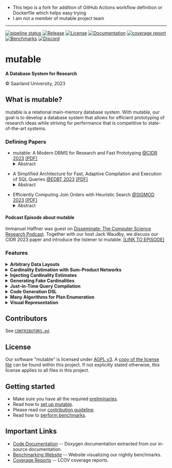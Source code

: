 - This tepo is a fork for addition of GitHub Actions workflow definition or Dockerfile which helps easy trying
- I am not a member of mutable project team
---
[![pipeline status](https://gitlab.cs.uni-saarland.de/bigdata/mutable/mutable/badges/main/pipeline.svg)](https://gitlab.cs.uni-saarland.de/bigdata/mutable/mutable/-/commits/main)
[![Release](https://gitlab.cs.uni-saarland.de/bigdata/mutable/mutable/-/badges/release.svg)](https://gitlab.cs.uni-saarland.de/bigdata/mutable/mutable/-/releases)
[![License](https://img.shields.io/badge/License-AGPL_v3-purple)](https://gitlab.cs.uni-saarland.de/bigdata/mutable/mutable/-/blob/feature/readme-badges/LICENSE)
[![Documentation](https://img.shields.io/badge/Documentation-Doxygen-cyan)](https://api.mutable.uni-saarland.de/)
[![coverage report](https://gitlab.cs.uni-saarland.de/bigdata/mutable/mutable/badges/main/coverage.svg)](http://deeprig02.cs.uni-saarland.de/mutable/coverage/)
[![Benchmarks](https://img.shields.io/badge/Benchmarks-Online-yellow)](https://cb.mutable.uni-saarland.de/dashboard)
[![Discord](https://img.shields.io/discord/692292755422052372?label=Discord&logo=Discord&style=flat)](https://discord.gg/JHwTZ24)

# mu*t*able
**A Database System for Research**

© Saarland University, 2023

## What is mu*t*able?

mu*t*able is a relational main-memory database system.
With mu*t*able, our goal is to develop a database system that allows for efficient prototyping of research ideas while
striving for performance that is competitive to state-of-the-art systems.

### Defining Papers

- mu*t*able: A Modern DBMS for Research and Fast Prototyping [@CIDR 2023](https://www.cidrdb.org/cidr2023/index.html) [[PDF]](https://bigdata.uni-saarland.de/publications/Haffner,%20Dittrich%20-%20mutable:%20A%20Modern%20DBMS%20for%20Research%20and%20Fast%20Prototyping%20@CIDR2023.pdf)
  <details><summary>Abstract</summary>
  <blockquote>
  Few to zero DBMSs provide extensibility together with implementations of modern concepts, like query compilation for example. We see this as an impeding factor in academic research in our domain. Therefore, in this work, we present mutable, a system developed at our group, that is fitted to academic research and education. mutable features a modular design, where individual components can be composed to form a complete system. Each component can be replaced by an alternative implementation, thereby mutating the system. Our fine-granular design of components allows for precise mutation of the system. Metaprogramming and just-in-time compilation are used to remedy abstraction overheads. In this demo, we present the high-level design goals of mutable, discuss our vision of a modular design, present some of the components, provide an outlook to research we conducted within mutable, and demonstrate some developer-facing features.
  </blockquote>
  <sup>
  <pre>
  @inproceedings{haffner23mutable,
      author    = {Haffner, Immanuel and Dittrich, Jens},
      title     = {mu\emph{t}able: A Modern DBMS for Research and Fast Prototyping},
      year      = {2023},
      publisher = {cidrdb.org}
  }
  </pre>
  </sup>
</details>

- A Simplified Architecture for Fast, Adaptive Compilation and Execution of SQL Queries [@EDBT 2023](http://edbticdt2023.cs.uoi.gr/?contents=accepted-papers-research-track.html) [[PDF]](https://bigdata.uni-saarland.de/publications/Haffner,%20Dittrich%20-%20A%20Simplified%20Architecture%20for%20Fast,%20Adaptive%20Compilation%20and%20Execution%20of%20SQL%20Queries%20@EDBT2023.pdf)
  <details><summary>Abstract</summary>
  <blockquote>
  Query compilation is crucial to efficiently execute query plans. In the past decade, we have witnessed considerable progress in this field, including compilation with LLVM, adaptively switching from interpretation to compiled code, as well as adaptively switching from non-optimized to optimized code. All of these ideas aim to reduce latency and/or increase throughput. However, these approaches require immense engineering effort, a considerable part of which includes reengineering very fundamental techniques from the compiler construction community, like register allocation or machine code generation - techniques studied in this field for decades.
  In this paper, we argue that we should design compiling query engines conceptually very differently: rather than racing against the compiler construction community - a race we cannot win in the long run - we argue that code compilation and execution techniques should be fully delegated to an existing engine rather than being reinvented by database architects. By carefully choosing a suitable code compilation and execution engine we are able to get just-in-time code compilation (including the full range from non-optimized to fully optimized code) as well as adaptive execution in the sense of dynamically replacing code at runtime - for free! Moreover, as we rely on the vibrant compiler construction community, it is foreseeable that we will easily benefit from future improvements without any additional engineering effort. We propose this conceptual architecture using WebAssembly and V8 as an example. In addition, we implement this architecture as part of a real database system: mutable. We provide an extensive experimental study using TPC-H data and queries. Our results show that we are able to match or even outperform state-of-the-art systems like HyPer.
  </blockquote>
  <sup>
  <pre>
  @inproceedings{haffner23simplified,
      author    = {Haffner, Immanuel and Dittrich, Jens},
      title     = {A Simplified Architecture for Fast, Adaptive Compilation and Execution of SQL Queries},
      year      = {2023},
      booktitle = {Proceedings of the 26th International Conference on Extending Database
                   Technology, {EDBT} 2023, Ioannina, Greece, March 28 - March 31, 2023},
      publisher = {OpenProceedings.org}
  }
  </pre>
  </sup>
</details>

- Efficiently Computing Join Orders with Heuristic Search [@SIGMOD 2023](https://2023.sigmod.org/info-coming-soon.shtml) [[PDF]](https://bigdata.uni-saarland.de/publications/Haffner,%20Dittrich%20-%20Efficiently%20Computing%20Join%20Orders%20with%20Heuristic%20Search%20@SIGMOD2023.pdf)
  <details><summary>Abstract</summary>
  <blockquote>
  Join order optimization is one of the most fundamental problems in processing queries on relational data. It has been studied extensively for almost four decades now. Still, because of its NP hardness, no generally efficient solution exists and the problem remains an important topic of research. The scope of algorithms to compute join orders ranges from exhaustive enumeration, to combinatorics based on graph properties, to greedy search, to genetic algorithms, to recently investigated machine learning. A few works exist that use heuristic search to compute join orders. However, a theoretical argument why and how heuristic search is applicable to join order optimization is lacking. In this work, we investigate join order optimization via heuristic search. In particular, we provide a strong theoretical framework, in which we reduce join order optimization to the shortest path problem. We then thoroughly analyze the properties of this problem and the applicability of heuristic search. We devise crucial optimizations to make heuristic search tractable. We implement join ordering via heuristic search in a real DBMS and conduct an extensive empirical study. Our findings show that for star- and clique-shaped queries, heuristic search finds optimal plans an order of magnitude faster than current state of the art. Our suboptimal solutions further extend the cost/time Pareto frontier.
  </blockquote>
  <sup>
  <pre>
  @inproceedings{haffner23joinorders,
      author    = {Haffner, Immanuel and Dittrich, Jens},
      title     = {Efficiently Computing Join Orders with Heuristic Search},
      year      = {2023},
      booktitle = {SIGMOD},
      publisher = {ACM}
  }
  </pre>
  </sup>
</details>


#### Podcast Episode about mu*t*able

Immanuel Haffner was guest on [Disseminate: The Computer Science Research Podcast](https://disseminatepodcast.podcastpage.io/).
Together with our host Jack Waudby, we discuss our CIDR 2023 paper and introduce the listener to mu*t*able.
[[LINK TO EPISODE]](https://disseminatepodcast.podcastpage.io/episode/immanuel-haffner-mutable-a-modern-dbms-for-research-and-fast-prototyping-21)



### Features

<details><summary><b>Arbitrary Data Layouts</b></summary>

A *domain-specific language* (DSL) to define *arbitrary* data layouts.
The DSL constructs an internal representation, that enables mu*t*able to understand the data layout and to generate optimized code to access the data.

#### Example

Assume you want to create a table with the following schema:

| <ins>id</ins> : INT(4) | name : CHAR(80) | salary : DOUBLE |
|-|-|-|

To create a **row-major** data layout for the table, in mu*t*able you can create a `DataLayout` object as shown below:

```cpp
DataLayout layout; // fresh, empty layout
auto &row = layout.add_inode( // create a row representation
    /* num_tuples= */ 1, // a row contains one tuple…
    /* stride_in_bits= */ 832 // see ①
);
row.add_leaf(
    /* type=   */ Type::Get_Integer(Type::TY_Vector, /* bytes= */ 4),
    /* idx=    */ 0, // 0 ↔ `id`
    /* offset= */ 0, // offset of `id` within a row
    /* stride= */ 0 // not applicate, element not repeated within row
);
row.add_leaf(
    /* type=   */ Type::Get_Char(Type::TY_Vector, /* characters= */ 80),
    /* idx=    */ 1, // 1 ↔ `name`
    /* offset= */ 32,
    /* stride= */ 0
);
row.add_leaf(
    /* type=   */ Type::Get_Double(Type::TY_Vector),
    /* idx=    */ 2, // 2 ↔ `salary`
    /* offset= */ 704, // 32 + 8 * 80 + 32 (pad to multiple of 64)
    /* stride= */ 0
);
row.add_leaf(
    /* type=   */ Type::Get_Bitmap(Type::TY_Vector, /* bits= */ 3), // one bit per attribute
    /* idx=    */ 3, // 3 ↔ "NULL bitmap"
    /* offset= */ 768, // 32 + 8 * 80 + 32 + 64
    /* stride= */ 0
);
```

<sup>
① The stride in bits for any `INode` must be specified at construction.
The stride is chosen, such that every row is suitably aligned to fulfill *self-alignment* of all its descendants.
Looking at the last leaf -- that for the NULL bitmap -- we see that the row must be at least 771 bits in size.
The leaf with the largest *alignment requirement* inside a row is `salary` of type `DOUBLE` with an alignment requirement of 64 bits.
Hence, we must ceil 771 to a whole multiple of 64 to accommodate sufficient space in a row *while* guaranteeing self-alignment of all leaves.
</sup>

<br>
<br>

Alternatively, we can create a *partition attributes accross* (**PAX**) layout for the table.
This is done in mu*t*able as shown below:

```cpp
DataLayout layout; // fresh, empty layout
auto &block = layout.add_inode(
    /* num_tuples= */ 704, // a PAX block contains 704 tuples…
    /* stride_in_bits= */ 512 * 1024 // and contains 512 KiB
);
block.add_leaf(
    /* type=   */ Type::Get_Integer(Type::TY_Vector, /* bytes= */ 4),
    /* idx=    */ 0, // 0 ↔ `id`
    /* offset= */ 0, // offset of `id` column within a PAX block
    /* stride= */ 32 // `id`s repreated with 32 bits stride
);
row.add_leaf(
    /* type=   */ Type::Get_Char(Type::TY_Vector, /* characters= */ 80),
    /* idx=    */ 1, // 1 ↔ `name`
    /* offset= */ 22'528, // 704 * 32
    /* stride= */ 640 // `name`s repeated with 640 bits stride
);
row.add_leaf(
    /* type=   */ Type::Get_Double(Type::TY_Vector),
    /* idx=    */ 2, // 2 ↔ `salary`
    /* offset= */ 473'088, // 704 * 32 + 704 * (8 * 80), already self-aligned
    /* stride= */ 64 // `salary`s repeated with 64 bits stride
);
row.add_leaf(
    /* type=   */ Type::Get_Bitmap(Type::TY_Vector, /* bits= */ 3), // one bit per attribute
    /* idx=    */ 3, // 3 ↔ "NULL bitmap"
    /* offset= */ 518'144, // 704 * 32 + 704 * (8 * 80) + 704 * 64
    /* stride= */ 8 // NULL bitmap repeated with stride of 8 bits ②
);
```

<sup>
② mu*t*able actually supports sub-byte strides, and we could in fact use 3 bits of stride for the NULL bitmap.
However, while sub-byte strides save memory by avoiding padding, they complicate the data acces logic.
In our example, we therefore opt for 8 bit stride to trade some unused bits for more efficient data accesses.
</sup>

<br>
<br>

It is also possible to nest `INode`s of the `DataLayout` to arbitrary depths.
This allows the creation of layouts such as *PAX-in-PAX* or *vertical partitioning*.

<br>
<br>

</details>

<details><summary><b>Cardinality Estimation with Sum-Product Networks</b></summary>

We implemented *relational sum-product networks* (RSPNs), as proposed in [DeepDB](http://www.vldb.org/pvldb/vol13/p992-hilprecht.pdf), in mu*t*able.
We achieve a relatively efficient implementation by implementing RSPN logic with [Eigen, a "C++ template library for linear algebra"](https://eigen.tuxfamily.org/index.php?title=Main_Page).

After loading data into a database, you can manually trigger training of RSPNs with our built-in command `\learn_spns`.
Documentation on the implementation of vanilla *sum-product networks* (SPNs) can be found [here](src/util/README.md) and the
database specific extension making them RSPNs can be found [here](src/catalog/README.md).

Disclaimer: Currently we have not yet implemented automatic updates of SPNs and string support. These are future tasks.


<br>
<br>

</details>

<details><summary><b>Injecting Cardinality Estimates</b></summary>

mu*t*able provides a method to inject cardinality estimates into the system, that will then be used for query optimization.
The cardinality estimates are specified in a JSON format, that is best described by an example.
Consider the following example query:

```sql
-- in database `demo`
SELECT COUNT(*)
FROM R, S, T
WHERE R.sid = S.id AND S.tid = T.id AND
      R.x > 42 AND S.y < 13;
```

There are up to six intermediate results that can occur during join ordering, namely {$R$}, {$S$}, {$T$}, {$R,S$}, {$S,T$}, and {$R,S,T$}, omitting Cartesian products.
We can specify the cardinality estimates that should be provided to the cardinality estimation component by providing the following JSON file to mu*t*able.

```json
{
    "demo": [
        { "relations": ["R"], "size": 9081},
        { "relations": ["S"], "size": 8108},
        { "relations": ["T"], "size": 361},
        { "relations": ["R", "S"], "size": 14447050},
        { "relations": ["S", "T"], "size": 7478},
        { "relations": ["R", "S", "T"], "size": 3374320}
    ]
}
```

When executing the above query in mu*t*able and providing the above cardinality JSON file, mu*t*able's query optimization will use these cardinalities to compute a plan.
For example, the output for the above query could be

```
ProjectionOperator {[ COUNT() :INT(8) ]}
` AggregationOperator [COUNT()] {[ COUNT() :INT(8) ]} <1>
  ` JoinOperator (R.fid_R1 = S.id) {[ R.id :INT(4), R.fid_R1 :INT(4), S.id :INT(4), S.fid_R2 :INT(4), T.id :INT(4) ]} <3.37432e+06>
    ` ScanOperator (R AS R) {[ R.id :INT(4), R.fid_R1 :INT(4) ]} <9081>
    ` JoinOperator (S.fid_R2 = T.id) {[ S.id :INT(4), S.fid_R2 :INT(4), T.id :INT(4) ]} <7478>
      ` ScanOperator (S AS S) {[ S.id :INT(4), S.fid_R2 :INT(4) ]} <8108>
      ` ScanOperator (T AS T) {[ T.id :INT(4) ]} <361>
```
 At the very end of each line, you find the cardinality estimates for the intermediate result produced by each operator, located in angular brackets `<,>`.

To provide such a cardinality file to mu*t*able, use the following command line arguments:

```sh
--cardinality-estimator Injected --use-cardinality-file "/path/to/file.json"
```

Intermediate results for which *no cardinality estimate* is specified will fall back to Cartesian product and print a warning to `stderr`.

<br>
<br>

</details>

<details><summary><b>Generating Fake Cardinalities</b></summary>

Generating fake cardinality estimates (sometimes called fake statistics) is useful to steer, test, or evaluate the query optimization process.

Therefore, we have built a tool `cardianlity_gen` that randomly generates cardinalities for all subsets of relations.
These cardinalities are output in JSON, in the format that is suitable for cardinality injection (see our **Injecting Cardinality Estimates** feature).

Our `cardinality_gen` takes as input a SQL file defining the database schema and a SQL query.
First, it constructs the query's query graph.
Along the graph, it then enumerates all subsets of joined relations using an efficient graph algorithm to enumerate all *connected subgraphs* (CSGs).
This is done in a bottom-up fashion, e.g. the cardinality of {$A$,$B$} is generated *after* the cardinalities for $A$ and $B$ have been generated.
Further, all cardinalities are generated to be *sane*, e.g. |$A\Join B$| must never be larger than $|A| * |B|$.

The randomized generation of cardinalities with `cardinality_gen` can be steered through command line arguments.
See `--help` for a complete list of parameters.
Important mentions are `--alpha` to steer the skew of join selectivities and `--uncorrelated` to decide whether to generate pairwise independent (uncorrelated) join selectivities.
Note, that pairwise independent join selectivities are practically impossible and with *too small* cardinalities, slight deviations from pairwise independent may manifest.

<br>
<br>

</details>

<details><summary><b>Just-in-Time Query Compilation</b></summary>

We initially created mu*t*able to enable our research on *just-in-time* (JIT) compilation of SQL queries to WebAssembly (Wasm).
By now, mu*t*able has a dedicated Wasm backend that performs very fast JIT compilation to Wasm and that delegates the generated Wasm code on to the embedded V8 engine for execution.
V8 takes care of JIT compiling Wasm to machine code, of applying compiler optimizations, and of adaptively switching from unoptimized to optimized code while the query is running.
See our EDBT 2023 paper for more information.

<br>
<br>

</details>

<details><summary><b>Code Generation DSL</b></summary>

To relief the programmer from tediously writing query compilation steps or Wasm code generation directly, we have built a *deeply-embedded domain-specific language* (deep DSL).
Our deep DSL is written in C++ and mimics C in syntax and semantics.
Our deep DSL can be mixed with regular C++ code to allow for understandable and maintainable code generation through meta programming.
This is best demonstrated by an example:

```cpp
auto gen_power(int exp)
{
    FUNCTION(power, int(int))
    {
        Var<int> res = 1;
        auto base = PARAMETER(0); // or `ThisFunction.parameter<0>()`

        while (exp > 0) {
            if (exp % 2 == 0) { // even exponent
                res = res * res; // b^(2n) = (b^n)²
                exp /= 2;
            } else { // odd exponent
                res *= base;
                exp -= 1;
            }
        }

        RETURN(res);
    }

    return power; // returns a handle to the generated `power` function
}

void demo()
{
    auto pow5 = gen_power(5);
    Var<int> a = pow5(2); // 2⁵
    Var<int> b = pow5(3); // 3⁵

    auto pow8 = gen_power(8);
    Var<int> c = pow8(2); // 2⁸
    Var<int> d = pow8(3); // 3⁸
}
```

Our DSL implements a type system that is less permissive than C/C++.
It prevents mixing signed and unsigned types, implicit casts that reduce precision, and implicit casts to/from floating-point representation.
Furthermore, our DSL supports *three-valued logic* (3VL): elements can be declared with template parameter `CanBeNull=true` to have ops perform 3VL.
This is a big relief when implementing database operator logic.
When attributes in a table are declared `NOT NULL`, then the code that would implement 3VL is actually never even generated.

<br>
<br>

</details>


<details><summary><b>Many Algorithms for Plan Enumeration</b></summary>

We have implemented a broad spectrum of algorithms for join ordering / plan enumeration.

Algorithms computing an optimal plan:

- $\textit{DP}_\textit{size}$
- $\textit{DP}_\textit{sub}$
- $\textit{DP}_\textit{ccp}$
- $\textit{TD}_\textit{basic}$
- $\textit{TD}_\textit{MinCutAGaT}$

Algorithms computing a potentially suboptimal plan:

- IK/KBZ (optimal on acyclic queries with pairwise independent join selectivities)
- *greedy operator ordering* (GOO)
- LinearizedDP: DP with search space linearization based on IK/KBZ

In addition, we have developed a novel algorithm that is based on a reduction of the join order optimization problem to heuristic search.
The plan enumeration algorithm is named `HeuristicSearch`.
See our SIGMOD 2023 paper for more information.

<br>
<br>

</details>

<details><summary><b>Visual Representation</b></summary>

mu*t*able can render some intermediate results during query processing as graphs in Graphviz, and also directly render them to PDF in case the necessary libraries are available on the system.
Flags `--astdot`, `--graphdot`, and `--plandot` render the respective query representation in Graphviz.
Then, if the Graphviz library is installed, the graph is directly rendered to PDF.
Otherwise, the *dot* representation of the graph is output.

<br>
<br>

</details>



## Contributors

See [`CONTRIBUTORS.md`](CONTRIBUTORS.md).

## License

Our software "mutable" is licensed under [AGPL v3](https://www.gnu.org/licenses/agpl-3.0.en.html).
A [copy of the license file](LICENSE) can be found within this project.
If not explicitly stated otherwise, this license applies to all files in this project.

## Getting started

- Make sure you have all the required [preliminaries](doc/preliminaries.md).
- Read how to [set up mu*t*able](doc/setup.md).
- Please read our [contribution guideline](doc/contribution-guideline.md).
- Read how to [perform benchmarks](benchmark/README.md).

## Important Links

- [Code Documentation](https://api.mutable.uni-saarland.de/) -- Doxygen documentation extracted from our in-source documentation.
- [Benchmarking Website](https://cb.mutable.uni-saarland.de/) -- Website visualizing our nightly benchmarks.
- [Coverage Reports](http://deeprig02.cs.uni-saarland.de/mutable/coverage/) -- LCOV coverage reports.
